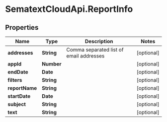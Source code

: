 # SematextCloudApi.ReportInfo

## Properties
Name | Type | Description | Notes
------------ | ------------- | ------------- | -------------
**addresses** | **String** | Comma separated list of email addresses | [optional] 
**appId** | **Number** |  | [optional] 
**endDate** | **Date** |  | [optional] 
**filters** | **String** |  | [optional] 
**reportName** | **String** |  | [optional] 
**startDate** | **Date** |  | [optional] 
**subject** | **String** |  | [optional] 
**text** | **String** |  | [optional] 


